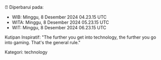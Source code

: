 ⏰ Diperbarui pada:
- WIB: Minggu, 8 Desember 2024 04.23.15 UTC
- WITA: Minggu, 8 Desember 2024 05.23.15 UTC
- WIT: Minggu, 8 Desember 2024 06.23.15 UTC

Kutipan Inspiratif:
"The further you get into technology, the further you go into gaming. That's the general rule."


Kategori: technology

